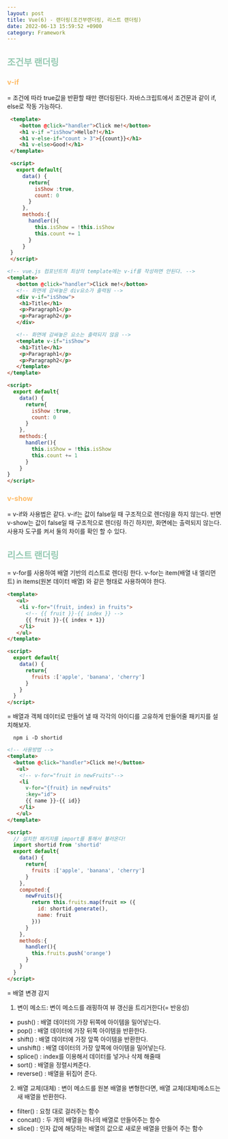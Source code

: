 ```yaml
---
layout: post
title: Vue(6) - 랜더링(조건부랜더링, 리스트 랜더링)
date: 2022-06-13 15:59:52 +0900
category: Framework
---
```


## <span style="color:#97cab3;font-weight:bold">조건부 랜더링</span>
### <span style="color:#febc68;font-weight:bold">v-if</span>  
 = 조건에 따라 true값을 반환할 때만 랜더링된다. 자바스크립트에서 조건문과 같이 if, else로 작동 가능하다.

 ```html
  <template>
     <botton @click="handler">Click me!</botton>
     <h1 v-if ="isShow">Hello?!</h1>
     <h1 v-else-if="count > 3">{{count}}</h1>
     <h1 v-else>Good!</h1>
  </template>

  <script>
    export default{
      data() {
        return{
          isShow :true,
          count: 0
        }
      },
      methods:{
        handler(){
          this.isShow = !this.isShow
          this.count += 1
        }
      }
  }
  </script>
  ``` 
  
  ```html
  <!-- vue.js 컴포넌트의 최상의 template에는 v-if를 작성하면 안된다. -->
  <template>
     <botton @click="handler">Click me!</botton>
     <!-- 화면에 감싸놓은 div요소가 출력됨 -->
     <div v-if="isShow">
      <h1>Title</h1>
      <p>Paragraph1</p>
      <p>Paragraph2</p>
     </div>

     <!-- 화면에 감싸놓은 요소는 출력되지 않음 -->
     <template v-if="isShow">
      <h1>Title</h1>
      <p>Paragraph1</p>
      <p>Paragraph2</p>
     </template>
  </template>

  <script>
    export default{
      data() {
        return{
          isShow :true,
          count: 0
        }
      },
      methods:{
        handler(){
          this.isShow = !this.isShow
          this.count += 1
        }
      }
  }
  </script>
  ```
### <span style="color:#febc68;font-weight:bold">v-show</span>  
= v-if와 사용법은 같다. v-if는 값이 false일 때 구조적으로 렌더링을 하지 않는다. 반면 v-show는 값이 false일 때 구조적으로 렌더링 하긴 하지만, 화면에는 출력되지 않는다. 사용자 도구를 켜서 둘의 차이를 확인 할 수 있다.

## <span style="color:#97cab3;font-weight:bold">리스트 랜더링</span>
= v-for를 사용하여 배열 기반의 리스트로 렌더링 한다. v-for는 item(배열 내 엘리먼트) in items(원본 데이터 배열) 와 같은 형태로 사용하여야 한다. 

  ```html
  <template>
     <ul>
      <li v-for="(fruit, index) in fruits">
        <!-- {{ fruit }}-{{ index }} -->
        {{ fruit }}-{{ index + 1}}
      </li>
     </ul>
  </template>

  <script>
    export default{
      data() {
        return{
          fruits :['apple', 'banana', 'cherry']
        }
      }
    }   
  </script>
  ```


= 배열과 객체 데이터로 만들어 낼 때 각각의 아이디를 고유하게 만들어줄 패키지를 설치해보자.
```bach
  npm i -D shortid
```

  ```html
  <!-- 사용방법 -->
  <template>
    <button @click="handler">Click me!</button>
     <ul>
      <!-- v-for="fruit in newFruits"-->
      <li  
        v-for="{fruit} in newFruits"
        :key="id">
        {{ name }}-{{ id}}
      </li>
     </ul>
  </template>

  <script>
    // 설치한 패키지를 import를 통해서 불러온다!
    import shortid from 'shortid'
    export default{
      data() {
        return{
          fruits :['apple', 'banana', 'cherry']
        }
      },
      computed:{
        newFruits(){
          return this.fruits.map(fruit => ({
            id: shortid.generate(),
            name: fruit
          }))
        }
      },
      methods:{
        handler(){
          this.fruits.push('orange')
        }
      }
    }   
  </script>
  ```

= 배열 변경 감지 
1. 변이 메소드: 변이 메소드를 래핑하여 뷰 갱신을 트리거한다(= 반응성)
- push() : 배열 데이터의 가장 뒤쪽에 아이템을 밀어넣는다.
- pop() : 배열 데이터에 가장 뒤쪽 아이템을 반환한다.
- shift() : 배열 데이터에 가장 앞쪽 아이템을 반환한다.
- unshift() : 배열 데이터의 가장 앞쪽에 아이템을 밀어넣는다.
- splice() : index를 이용해서 데이터를 넣거나 삭제 해줄때
- sort() : 배열을 정렬시켜준다.
- reverse() : 배열을 뒤집어 준다.

2. 배열 교체(대체) : 변이 메소드를 원본 배열을 변형한다면, 배열 교체(대체)메소드는 새 배열을 반환한다.
- filter() : 요청 대로 걸러주는 함수
- concat() : 두 개의 배열을 하나의 배열로 만들어주는 함수
- slice() : 인자 값에 해당하는 배열의 값으로 새로운 배열을 만들어 주는 함수

